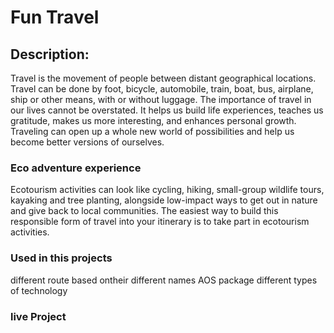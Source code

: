 # Fun Travel

## Description:
Travel is the movement of people between distant geographical locations. Travel can be done by foot, bicycle, automobile, train, boat, bus, airplane, ship or other means, with or without luggage.
The importance of travel in our lives cannot be overstated. It helps us build life experiences, teaches us gratitude, makes us more interesting, and enhances personal growth. Traveling can open up a whole new world of possibilities and help us become better versions of ourselves.

### Eco adventure experience
Ecotourism activities can look like cycling, hiking, small-group wildlife tours, kayaking and tree planting, alongside low-impact ways to get out in nature and give back to local communities. The easiest way to build this responsible form of travel into your itinerary is to take part in ecotourism activities.

### Used in this projects
 different route based ontheir different names
 AOS package
 different types of technology

 ### live Project
   